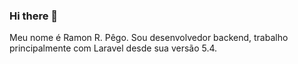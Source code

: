 
### Hi there 👋
Meu nome é Ramon R. Pêgo.
Sou desenvolvedor backend, trabalho principalmente com Laravel desde sua versão 5.4.
